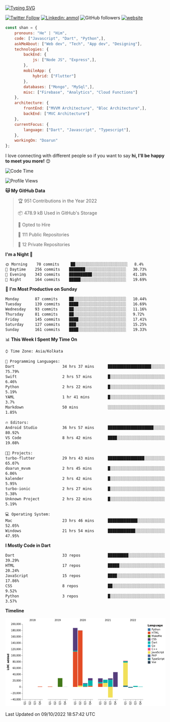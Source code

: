 [![Typing SVG](https://readme-typing-svg.herokuapp.com?lines=Hey%2C+I'm+Shan;I+am+a+Full+Stack+Developer)](https://git.io/typing-svg)

<!-- <img align='right' src="https://media.giphy.com/media/M9gbBd9nbDrOTu1Mqx/giphy.gif" width="230"> -->

[![Twitter Follow](https://img.shields.io/twitter/follow/shan__shaji?style=flat)](https://twitter.com/intent/follow?screen_name=shan__shaji)
[![Linkedin: anmol](https://img.shields.io/badge/shan-shaji?style=flat-square&logo=Linkedin&logoColor=white&link=https://www.linkedin.com/in/shan-shaji/)](https://www.linkedin.com/in/shan-shaji/)
![GitHub followers](https://img.shields.io/github/followers/shan-shaji?label=Follow&style=social)
[![website](https://img.shields.io/badge/Website-46a2f1.svg?&style=flat-square&logo=Google-Chrome&logoColor=white&link=http://shan-shaji.github.io/)](http://shan-shaji.github.io/)




```javascript
const shan = {
    pronouns: "He" | "Him",
    code: ["Javascript", "Dart", "Python",],
    askMeAbout: ["Web dev", "Tech", "App dev", "Designing"],
    technologies: {
        backEnd: {
            js: ["Node JS", "Express",],
        },
        mobileApp: {
            hybrid: ["Flutter"]
        },
        databases: ["Mongo", "MySql",],
        misc: ["Firebase", "Analytics", "Cloud Functions"]
    },
    architecture: {
        frontEnd: ["MVVM Architecture", "Bloc Architecture",],
        backEnd: ["MVC Architecture"]
    },
    currentFocus: {
        language: ["Dart", "Javascript", "Typescript"],
    },
    workingOn: "Doarun"
};
```

I love connecting with different people</b> so if you want to say <b>hi, I'll be happy to meet you more!</b> 😊</em>


<!--START_SECTION:waka-->
![Code Time](http://img.shields.io/badge/Code%20Time-1%2C060%20hrs%2040%20mins-blue)

![Profile Views](http://img.shields.io/badge/Profile%20Views-32-blue)

**🐱 My GitHub Data** 

> 🏆 951 Contributions in the Year 2022
 > 
> 📦 478.9 kB Used in GitHub's Storage 
 > 
> 💼 Opted to Hire
 > 
> 📜 111 Public Repositories 
 > 
> 🔑 12 Private Repositories  
 > 
**I'm a Night 🦉** 

```text
🌞 Morning    70 commits     ██░░░░░░░░░░░░░░░░░░░░░░░   8.4% 
🌆 Daytime    256 commits    ███████░░░░░░░░░░░░░░░░░░   30.73% 
🌃 Evening    343 commits    ██████████░░░░░░░░░░░░░░░   41.18% 
🌙 Night      164 commits    █████░░░░░░░░░░░░░░░░░░░░   19.69%

```
📅 **I'm Most Productive on Sunday** 

```text
Monday       87 commits     ██░░░░░░░░░░░░░░░░░░░░░░░   10.44% 
Tuesday      139 commits    ████░░░░░░░░░░░░░░░░░░░░░   16.69% 
Wednesday    93 commits     ██░░░░░░░░░░░░░░░░░░░░░░░   11.16% 
Thursday     81 commits     ██░░░░░░░░░░░░░░░░░░░░░░░   9.72% 
Friday       145 commits    ████░░░░░░░░░░░░░░░░░░░░░   17.41% 
Saturday     127 commits    ███░░░░░░░░░░░░░░░░░░░░░░   15.25% 
Sunday       161 commits    ████░░░░░░░░░░░░░░░░░░░░░   19.33%

```


📊 **This Week I Spent My Time On** 

```text
⌚︎ Time Zone: Asia/Kolkata

💬 Programming Languages: 
Dart                     34 hrs 37 mins      ███████████████████░░░░░░   75.79% 
Swift                    2 hrs 57 mins       █░░░░░░░░░░░░░░░░░░░░░░░░   6.46% 
Python                   2 hrs 22 mins       █░░░░░░░░░░░░░░░░░░░░░░░░   5.19% 
YAML                     1 hr 41 mins        █░░░░░░░░░░░░░░░░░░░░░░░░   3.7% 
Markdown                 50 mins             ░░░░░░░░░░░░░░░░░░░░░░░░░   1.85%

🔥 Editors: 
Android Studio           36 hrs 57 mins      ████████████████████░░░░░   80.92% 
VS Code                  8 hrs 42 mins       ████░░░░░░░░░░░░░░░░░░░░░   19.08%

🐱‍💻 Projects: 
turbo-flutter            29 hrs 43 mins      ████████████████░░░░░░░░░   65.07% 
doarun_mvvm              2 hrs 45 mins       █░░░░░░░░░░░░░░░░░░░░░░░░   6.06% 
kalender                 2 hrs 42 mins       █░░░░░░░░░░░░░░░░░░░░░░░░   5.95% 
turbo-ionic              2 hrs 27 mins       █░░░░░░░░░░░░░░░░░░░░░░░░   5.38% 
Unknown Project          2 hrs 22 mins       █░░░░░░░░░░░░░░░░░░░░░░░░   5.19%

💻 Operating System: 
Mac                      23 hrs 46 mins      █████████████░░░░░░░░░░░░   52.05% 
Windows                  21 hrs 54 mins      ████████████░░░░░░░░░░░░░   47.95%

```

**I Mostly Code in Dart** 

```text
Dart                     33 repos            █████████░░░░░░░░░░░░░░░░   39.29% 
HTML                     17 repos            █████░░░░░░░░░░░░░░░░░░░░   20.24% 
JavaScript               15 repos            ████░░░░░░░░░░░░░░░░░░░░░   17.86% 
CSS                      8 repos             ██░░░░░░░░░░░░░░░░░░░░░░░   9.52% 
Python                   3 repos             █░░░░░░░░░░░░░░░░░░░░░░░░   3.57%

```


**Timeline**

![Chart not found](https://raw.githubusercontent.com/shan-shaji/shan-shaji/master/charts/bar_graph.png) 


 Last Updated on 09/10/2022 18:57:42 UTC
<!--END_SECTION:waka-->

